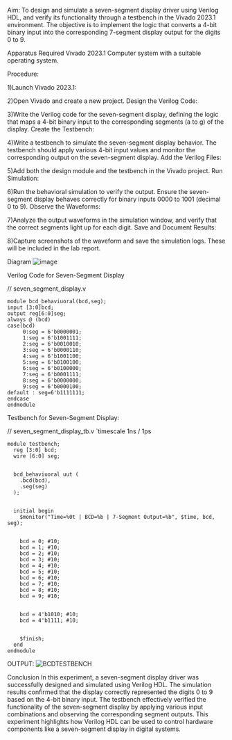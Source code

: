 Aim:
To design and simulate a seven-segment display driver using Verilog HDL, and verify its functionality through a testbench in the Vivado 2023.1 environment. The objective is to implement the logic that converts a 4-bit binary input into the corresponding 7-segment display output for the digits 0 to 9.

Apparatus Required
Vivado 2023.1
Computer system with a suitable operating system.

Procedure:

1)Launch Vivado 2023.1:

2)Open Vivado and create a new project.
Design the Verilog Code:

3)Write the Verilog code for the seven-segment display, defining the logic that maps a 4-bit binary input to the corresponding segments (a to g) of the display.
Create the Testbench:

4)Write a testbench to simulate the seven-segment display behavior. The testbench should apply various 4-bit input values and monitor the corresponding output on the seven-segment display.
Add the Verilog Files:

5)Add both the design module and the testbench in the Vivado project.
Run Simulation:

6)Run the behavioral simulation to verify the output. Ensure the seven-segment display behaves correctly for binary inputs 0000 to 1001 (decimal 0 to 9).
Observe the Waveforms:

7)Analyze the output waveforms in the simulation window, and verify that the correct segments light up for each digit.
Save and Document Results:

8)Capture screenshots of the waveform and save the simulation logs. These will be included in the lab report.

Diagram
![image](https://github.com/user-attachments/assets/d7ecb419-906e-4e3b-9b82-f86ced4f364a)


Verilog Code for Seven-Segment Display

// seven_segment_display.v
```
module bcd_behaviuoral(bcd,seg);
input [3:0]bcd;
output reg[6:0]seg;
always @ (bcd)
case(bcd)
     0:seg = 6'b0000001;
     1:seg = 6'b1001111;
     2:seg = 6'b0010010;
     3:seg = 6'b0000110;
     4:seg = 6'b1001100;
     5:seg = 6'b0100100;
     6:seg = 6'b0100000;
     7:seg = 6'b0001111;
     8:seg = 6'b0000000;
     9:seg = 6'b0000100;
default : seg=6'b1111111;
endcase
endmodule
```
           


Testbench for Seven-Segment Display:

// seven_segment_display_tb.v
`timescale 1ns / 1ps
```
module testbench;
  reg [3:0] bcd;        
  wire [6:0] seg;       

  
  bcd_behaviuoral uut (
    .bcd(bcd), 
    .seg(seg)
  );

  
  initial begin
    $monitor("Time=%0t | BCD=%b | 7-Segment Output=%b", $time, bcd, seg);

    
    bcd = 0; #10;
    bcd = 1; #10;
    bcd = 2; #10;
    bcd = 3; #10;
    bcd = 4; #10;
    bcd = 5; #10;
    bcd = 6; #10;
    bcd = 7; #10;
    bcd = 8; #10;
    bcd = 9; #10;

    
    bcd = 4'b1010; #10; 
    bcd = 4'b1111; #10;

    
    $finish;
  end
endmodule
```
OUTPUT:
![BCDTESTBENCH](https://github.com/user-attachments/assets/ce4dfd70-eb80-4d24-b2b7-fe026c25e5ca)



Conclusion
In this experiment, a seven-segment display driver was successfully designed and simulated using Verilog HDL. The simulation results confirmed that the display correctly represented the digits 0 to 9 based on the 4-bit binary input. The testbench effectively verified the functionality of the seven-segment display by applying various input combinations and observing the corresponding segment outputs. This experiment highlights how Verilog HDL can be used to control hardware components like a seven-segment display in digital systems.
